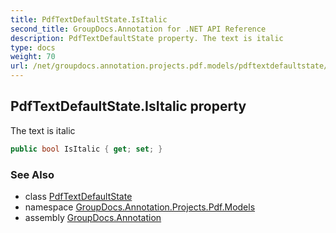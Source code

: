 ```yaml
---
title: PdfTextDefaultState.IsItalic
second_title: GroupDocs.Annotation for .NET API Reference
description: PdfTextDefaultState property. The text is italic
type: docs
weight: 70
url: /net/groupdocs.annotation.projects.pdf.models/pdftextdefaultstate/isitalic/
---
```

## PdfTextDefaultState.IsItalic property

The text is italic

```csharp
public bool IsItalic { get; set; }
```

### See Also

* class [PdfTextDefaultState](../)
* namespace [GroupDocs.Annotation.Projects.Pdf.Models](../../pdftextdefaultstate/)
* assembly [GroupDocs.Annotation](../../../)


